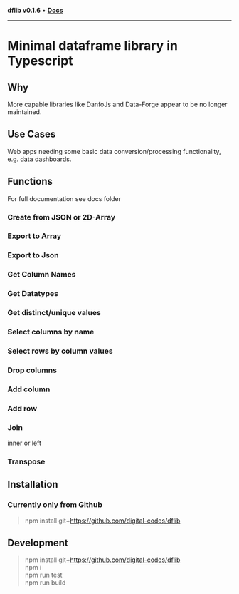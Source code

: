**dflib v0.1.6** • [**Docs**](globals.md)

***

# Minimal dataframe library in Typescript

## Why

More capable libraries like DanfoJs and Data-Forge appear to be no longer maintained.

## Use Cases
Web apps needing some basic data conversion/processing functionality, e.g. data dashboards.

## Functions

For full documentation see docs folder

### Create from JSON or 2D-Array

### Export to Array

### Export to Json 

### Get Column Names

### Get Datatypes

### Get distinct/unique values

### Select columns by name

### Select rows by column values

### Drop columns

### Add column

### Add row

### Join
inner or left

### Transpose

## Installation

### Currently only from Github

> npm install git+https://github.com/digital-codes/dflib

## Development

> npm install git+https://github.com/digital-codes/dflib  
npm i  
npm run test  
npm run build
